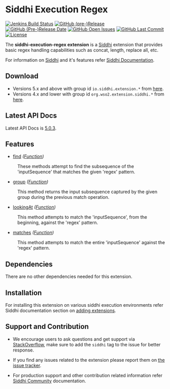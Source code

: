 Siddhi Execution Regex
======================================

  [![Jenkins Build Status](https://wso2.org/jenkins/job/siddhi/job/siddhi-execution-regex/badge/icon)](https://wso2.org/jenkins/job/siddhi/job/siddhi-execution-regex/)
  [![GitHub (pre-)Release](https://img.shields.io/github/release/siddhi-io/siddhi-execution-regex/all.svg)](https://github.com/siddhi-io/siddhi-execution-regex/releases)
  [![GitHub (Pre-)Release Date](https://img.shields.io/github/release-date-pre/siddhi-io/siddhi-execution-regex.svg)](https://github.com/siddhi-io/siddhi-execution-regex/releases)
  [![GitHub Open Issues](https://img.shields.io/github/issues-raw/siddhi-io/siddhi-execution-regex.svg)](https://github.com/siddhi-io/siddhi-execution-regex/issues)
  [![GitHub Last Commit](https://img.shields.io/github/last-commit/siddhi-io/siddhi-execution-regex.svg)](https://github.com/siddhi-io/siddhi-execution-regex/commits/master)
  [![License](https://img.shields.io/badge/License-Apache%202.0-blue.svg)](https://opensource.org/licenses/Apache-2.0)

The **siddhi-execution-regex extension** is a <a target="_blank" href="https://siddhi.io/">Siddhi</a> extension that provides basic regex handling capabilities such as concat, length, replace all, etc.

For information on <a target="_blank" href="https://siddhi.io/">Siddhi</a> and it's features refer <a target="_blank" href="https://siddhi.io/redirect/docs.html">Siddhi Documentation</a>. 

## Download

* Versions 5.x and above with group id `io.siddhi.extension.*` from <a target="_blank" href="https://mvnrepository.com/artifact/io.siddhi.extension.execution.regex/siddhi-execution-regex/">here</a>.
* Versions 4.x and lower with group id `org.wso2.extension.siddhi.*` from <a target="_blank" href="https://mvnrepository.com/artifact/org.wso2.extension.siddhi.execution.regex/siddhi-execution-regex">here</a>.

## Latest API Docs 

Latest API Docs is <a target="_blank" href="https://siddhi-io.github.io/siddhi-execution-regex/api/5.0.3">5.0.3</a>.

## Features

* <a target="_blank" href="https://siddhi-io.github.io/siddhi-execution-regex/api/5.0.3/#find-function">find</a> *(<a target="_blank" href="http://siddhi.io/en/v5.0/docs/query-guide/#function">Function</a>)*<br> <div style="padding-left: 1em;"><p>These methods attempt to find the subsequence of the 'inputSequence' that matches the given 'regex' pattern.</p></div>
* <a target="_blank" href="https://siddhi-io.github.io/siddhi-execution-regex/api/5.0.3/#group-function">group</a> *(<a target="_blank" href="http://siddhi.io/en/v5.0/docs/query-guide/#function">Function</a>)*<br> <div style="padding-left: 1em;"><p>This method returns the input subsequence captured by the given group during the previous match operation.</p></div>
* <a target="_blank" href="https://siddhi-io.github.io/siddhi-execution-regex/api/5.0.3/#lookingat-function">lookingAt</a> *(<a target="_blank" href="http://siddhi.io/en/v5.0/docs/query-guide/#function">Function</a>)*<br> <div style="padding-left: 1em;"><p>This method attempts to match the 'inputSequence', from the beginning, against the 'regex' pattern.</p></div>
* <a target="_blank" href="https://siddhi-io.github.io/siddhi-execution-regex/api/5.0.3/#matches-function">matches</a> *(<a target="_blank" href="http://siddhi.io/en/v5.0/docs/query-guide/#function">Function</a>)*<br> <div style="padding-left: 1em;"><p>This method attempts to match the entire 'inputSequence' against the 'regex' pattern.</p></div>

## Dependencies 

There are no other dependencies needed for this extension. 

## Installation

For installing this extension on various siddhi execution environments refer Siddhi documentation section on <a target="_blank" href="https://siddhi.io/redirect/add-extensions.html">adding extensions</a>.

## Support and Contribution

* We encourage users to ask questions and get support via <a target="_blank" href="https://stackoverflow.com/questions/tagged/siddhi">StackOverflow</a>, make sure to add the `siddhi` tag to the issue for better response.

* If you find any issues related to the extension please report them on <a target="_blank" href="https://github.com/siddhi-io/siddhi-execution-regex/issues">the issue tracker</a>.

* For production support and other contribution related information refer <a target="_blank" href="https://siddhi.io/community/">Siddhi Community</a> documentation.
